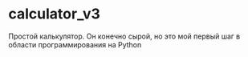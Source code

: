 # calculator_v3
Простой калькулятор. Он конечно сырой, но это мой первый шаг в области программирования на Python 
